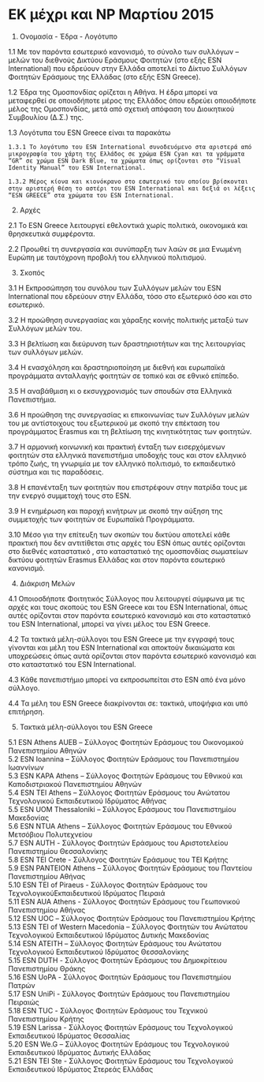 # ΕΚ μέχρι και NP Μαρτίου 2015

1. Ονομασία - Έδρα - Λογότυπο

  1.1 Με τον παρόντα εσωτερικό κανονισμό, το σύνολο των συλλόγων – μελών του διεθνούς Δικτύου Εράσμους Φοιτητών (στο εξής ESN International) που εδρεύουν στην Ελλάδα αποτελεί το Δίκτυο Συλλόγων Φοιτητών Εράσμους της Ελλάδας (στο εξής ESN Greece).

  1.2 Έδρα της Ομοσπονδίας ορίζεται η Αθήνα. Η έδρα μπορεί να μεταφερθεί σε οποιοδήποτε μέρος της Ελλάδος όπου εδρεύει οποιοδήποτε μέλος της Ομοσπονδίας, μετά από σχετική απόφαση του Διοικητικού Συμβουλίου (Δ.Σ.) της.        
  
  1.3 Λογότυπα του ESN Greece είναι τα παρακάτω         
  
    1.3.1 Το λογότυπο του ESN International συνοδευόμενο στα αριστερά από μικρογραφία του χάρτη της Ελλάδος σε χρώμα ESN Cyan και τα γράμματα “GR” σε χρώμα ESN Dark Blue, τα χρώματα όπως ορίζονται στο “Visual Identity Manual” του ESN International.    
    
    1.3.2 Μέρος κίονα και κιονόκρανο στο εσωτερικό του οποίου βρίσκoνται στην αριστερή θέση το αστέρι του ESN International και δεξιά οι λέξεις “ESN GREECE” στα χρώματα του ESN International.     
    
2. Αρχές
 
  2.1 Το ESN Greece λειτουργεί εθελοντικά χωρίς πολιτικά, οικονομικά και θρησκευτικά συμφέροντα.

  2.2 Προωθεί τη συνεργασία και συνύπαρξη των λαών σε μια Ενωμένη Ευρώπη με ταυτόχρονη προβολή του ελληνικού πολιτισμού.
  
3.  Σκοπός

  3.1 Η Εκπροσώπηση του συνόλου των Συλλόγων μελών του ESN International που εδρεύουν στην Ελλάδα, τόσο στο εξωτερικό όσο και στο εσωτερικό.
  
  3.2 Η προώθηση συνεργασίας και χάραξης κοινής πολιτικής μεταξύ των Συλλόγων μελών του.

  3.3 Η βελτίωση και διεύρυνση των δραστηριοτήτων και της λειτουργίας των συλλόγων μελών.

  3.4 Η ενασχόληση και δραστηριοποίηση με διεθνή και ευρωπαϊκά προγράμματα ανταλλαγής φοιτητών σε τοπικό και σε εθνικό επίπεδο.

  3.5 Η αναβάθμιση κι ο εκσυγχρονισμός των σπουδών στα Ελληνικά Πανεπιστήμια.

  3.6 Η προώθηση της συνεργασίας κι επικοινωνίας των Συλλόγων μελών του με αντίστοιχους του εξωτερικού με σκοπό την επέκταση του προγράμματος Erasmus και τη βελτίωση της κινητικότητας των φοιτητών.

  3.7 Η αρμονική κοινωνική και πρακτική ένταξη των εισερχόμενων φοιτητών στα ελληνικά πανεπιστήμια υποδοχής τους και στον ελληνικό τρόπο ζωής, τη γνωριμία με τον ελληνικό πολιτισμό, το εκπαιδευτικό σύστημα και τις παραδόσεις.

  3.8 Η επανένταξη των φοιτητών που επιστρέφουν στην πατρίδα τους με την ενεργό συμμετοχή τους στο ESN.

  3.9 Η ενημέρωση και παροχή κινήτρων με σκοπό την αύξηση της συμμετοχής των φοιτητών σε Ευρωπαϊκά Προγράμματα.

  3.10 Μέσο για την επίτευξη των σκοπών του δικτύου αποτελεί κάθε πρακτική που δεν αντιτίθεται στις αρχές του ESN όπως αυτές ορίζονται στο διεθνές καταστατικό , στο καταστατικό της ομοσπονδίας σωματείων δικτύου φοιτητών Erasmus Ελλάδας και στον παρόντα εσωτερικό κανονισμό.

4.  Διάκριση Μελών

  4.1 Οποιοσδήποτε Φοιτητικός Σύλλογος που λειτουργεί σύμφωνα με τις αρχές και τους σκοπούς του ESN Greece και του ESN International, όπως αυτές ορίζονται στον παρόντα εσωτερικό κανονισμό και στο καταστατικό του ESN International, μπορεί να γίνει μέλος του ESN Greece.
  
  4.2 Τα τακτικά μέλη-σύλλογοι του ESN Greece με την εγγραφή τους γίνονται και μέλη του ESN International και αποκτούν δικαιώματα και υποχρεώσεις όπως αυτά ορίζονται στον παρόντα εσωτερικό κανονισμό και στο καταστατικό του ESN International.
  
  4.3 Κάθε πανεπιστήμιο μπορεί να εκπροσωπείται στο ESN από ένα μόνο σύλλογο.
  
  4.4 Τα μέλη του ESN Greece διακρίνονται σε: τακτικά, υποψήφια και υπό επιτήρηση.

5.  Τακτικά μέλη-σύλλογοι του ESN Greece

  5.1 ESN Athens AUEB – Σύλλογος Φοιτητών Εράσμους του Οικονομικού Πανεπιστημίου Αθηνών      
  5.2 ESN Ioannina – Σύλλογος Φοιτητών Εράσμους του Πανεπιστημίου Ιωαννίνων        
  5.3 ESN KAPA Athens – Σύλλογος Φοιτητών Εράσμους του Εθνικού και Καποδιστριακού Πανεπιστημίου Αθηνών     
  5.4 ESN TEI Athens – Σύλλογος Φοιτητών Εράσμους του Ανώτατου Τεχνολογικού Εκπαιδευτικού Ιδρύματος Αθήνας     
  5.5 ESN UOM Thessaloniki – Σύλλογος Εράσμους του Πανεπιστημίου Μακεδονίας      
  5.6 ESN NTUA Athens – Σύλλογος Φοιτητών Εράσμους του Εθνικού Μετσόβιου Πολυτεχνείου        
  5.7 ESN AUTH - Σύλλογος Φοιτητών Εράσμους του Αριστοτελείου Πανεπιστημίου Θεσσαλονίκης       
  5.8 ESN TEI Crete - Σύλλογος Φοιτητών Εράσμους του ΤΕΙ Κρήτης          
  5.9 ESN PANTEION Athens – Σύλλογος Φοιτητών Εράσμους του Παντείου Πανεπιστημίου Αθήνας         
  5.10 ESN TEI of Piraeus - Σύλλογος Φοιτητών Εράσμους του ΤεχνολογικούΕκπαιδευτικού Ιδρύματος Πειραιά       
  5.11 ESN AUA Athens - Σύλλογος Φοιτητών Εράσμους του Γεωπονικού Πανεπιστημίου Αθήνας         
  5.12 ESN UOC – Σύλλογος Φοιτητών Εράσμους του Πανεπιστημίου Κρήτης     
  5.13 ESN TEI of Western Macedonia – Σύλλογος Φοιτητών του Ανώτατου Τεχνολογικού Εκπαιδευτικού Ιδρύματος Δυτικής Μακεδονίας  
  5.14 ESN ATEITH – Σύλλογος Φοιτητών Εράσμους του Ανώτατου Τεχνολογικού Εκπαιδευτικού Ιδρύματος Θεσσαλονίκης      
  5.15 ESN DUTH - Σύλλογος Φοιτητών Εράσμους του Δημοκρίτειου Πανεπιστημίου Θράκης     
  5.16 ESN UoPA - Σύλλογος Φοιτητών Εράσμους του Πανεπιστημίου Πατρών        
  5.17 ESN UniPi - Σύλλογος Φοιτητών Εράσμους του Πανεπιστημίου Πειραιώς     
  5.18 ESN TUC - Σύλλογος Φοιτητών Εράσμους του Τεχνικού Πανεπιστημίου Κρήτης        
  5.19 ESN Larissa - Σύλλογος Φοιτητών Εράσμους του Τεχνολογικού Εκπαιδευτικού Ιδρύματος Θεσσαλίας         
  5.20 ESN We.G – Σύλλογος Φοιτητών Εράσμους του Τεχνολογικού Εκπαιδευτικού Ιδρύματος Δυτικής Ελλάδας          
  5.21 ESN TEI Ste - Σύλλογος Φοιτητών Εράσμους του Τεχνολογικού Εκπαιδευτικού Ιδρύματος Στερεάς Ελλάδας         
